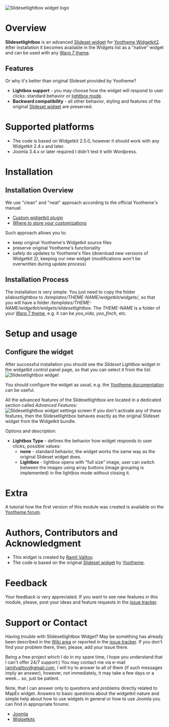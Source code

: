 ![Slidesetlightbox widget logo](https://raw.githubusercontent.com/rvalitov/widgetkit-slidesetlightbox/master/images/logo.png)
# Overview
**Slidesetlightbox** is an advanced [Slideset widget](http://yootheme.com/demo/widgetkit/joomla/index.php/home/slideset) for [Yootheme Widgetkit2](https://yootheme.com/widgetkit). After installation it becomes available in the Widgets list as a "native" widget and can be used with any [Warp 7 theme](https://yootheme.com/themes).

## Features
Or why it's better than original Slideset provided by Yootheme?
* **Lightbox support** - you may choose how the widget will respond to user clicks: standard behavior or [lightbox mode](http://getuikit.com/docs/lightbox.html).
* **Backward compatibility** - all other behavior, styling and features of the original [Slideset widget](http://yootheme.com/demo/widgetkit/joomla/index.php/home/slideset) are preserved.

# Supported platforms
* The code is based on Widgetkit 2.5.0, however it should work with any Widgetkit 2.4.x and later.
* Joomla 3.4.x or later required
I didn't test it with Wordpress.

# Installation
## Installation Overview
We use "clean" and "neat" approach according to the official Yootheme's manual:
* [Custom widgetkit plugin](http://yootheme.com/widgetkit/documentation/customizing/custom-widget-plugin)
* [Where to store your customizations](https://yootheme.com/widgetkit/documentation/customizing/where-to-store-your-customizations)

Such approach allows you to:
* keep original Yootheme's Widgetkit source files
* preserve original Yootheme's functionality
* safely do updates to Yootheme's files (download new versions of Widgetkit 2), keeping our new widget (modifications won't be overwritten during update process)

## Installation Process
The installation is very simple. You just need to copy the folder _slidesetlightbox_ to _/templates/THEME-NAME/widgetkit/widgets/_, so that you will have a folder _/templates/THEME-NAME/widgetkit/widgets/slidesetlightbox_. The _THEME-NAME_ is a folder of your [Warp 7 theme](https://yootheme.com/themes), e.g. it can be _yoo_vida_, _yoo_finch_, etc. 

# Setup and usage
## Configure the widget
After successful installation you should see the _Slideset Lightbox_ widget in the widgetkit control panel page, so that you can select it from the list:
![Slidesetlightbox widget](https://raw.githubusercontent.com/rvalitov/widgetkit-slidesetlightbox/master/images/widgetkit-list.jpeg)

You should configure the widget as usual, e.g. the [Yootheme documentation](http://yootheme.com/demo/widgetkit/joomla/index.php/home/slideset) can be useful.

All the advanced features of the Slidesetlightbox are located in a dedicated section called _Advanced Features_:
![Slidesetlightbox widget settings screen](https://raw.githubusercontent.com/rvalitov/widgetkit-slidesetlightbox/master/images/settings.jpeg)
If you don't activate any of these features, then the Slidesetlightbox behaves exactly as the original Slideset widget from the Widgetkit bundle.

Options and description:
* **Lightbox Type** - defines the behavior how widget responds to user clicks, possible values:
    + **none** - standard behavior, the widget works the same way as the original Slideset widget does.
    + **Lightbox** - lightbox opens with "full size" image, user can switch between the images using array buttons (image grouping is implemented) in the lightbox mode without closing it.

# Extra
A tutorial how the first version of this module was created is available on the [Yootheme forum](https://yootheme.com/support/question/85422).

# Authors, Contributors and Acknowledgment
* This widget is created by [Ramil Valitov](http://www.valitov.me).
* The code is based on the original [Slideset widget](http://yootheme.com/demo/widgetkit/joomla/index.php/home/map) by [Yootheme](http://yootheme.com/).

# Feedback
Your feedback is very appreciated. If you want to see new features in this module, please, post your ideas and feature requests in the [issue tracker](https://github.com/rvalitov/widgetkit-slidesetlightbox/issues).

# Support or Contact
Having trouble with Slidesetlightbox Widget? May be something has already been described in the [Wiki area](https://github.com/rvalitov/widgetkit-slidesetlightbox/wiki) or reported in the [issue tracker](https://github.com/rvalitov/widgetkit-slidesetlightbox/issues). If you don't find your problem there, then, please, add your issue there. 

Being a free project which I do in my spare time, I hope you understand that I can't offer 24/7 support:) You may contact me via e-mail ramilvalitov@gmail.com, I will try to answer to all of them (if such messages imply an answer), however, not immediately, it may take a few days or a week... so, just be patient. 

Note, that I can answer only to questions and problems directly related to MapEx widget. Answers to basic questions about the widgetkit nature and simple help about how to use widgets in general or how to use Joomla you can find in appropriate forums:
* [Joomla](http://forum.joomla.org/)
* [Widgetkits](https://yootheme.com/support)
